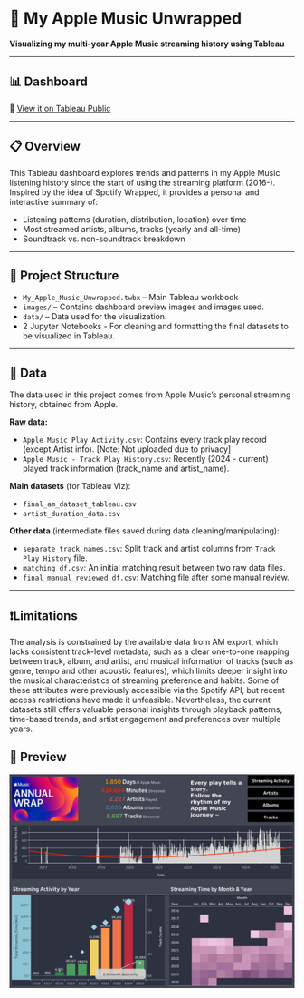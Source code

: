 # 🎵 My Apple Music Unwrapped

**Visualizing my multi-year Apple Music streaming history using Tableau**

---

## 📊 Dashboard

🔗 [View it on Tableau Public](https://public.tableau.com/views/MyAppleMusicUnwrapped/Dashboard1-Start?:language=en-US&:sid=&:redirect=auth&:display_count=n&:origin=viz_share_link)

---

## 📋 Overview

This Tableau dashboard explores trends and patterns in my Apple Music listening history since the start of using the streaming platform (2016-). Inspired by the idea of Spotify Wrapped, it provides a personal and interactive summary of:

- Listening patterns (duration, distribution, location) over time
- Most streamed artists, albums, tracks (yearly and all-time)
- Soundtrack vs. non-soundtrack breakdown

---

## 📁 Project Structure

- `My_Apple_Music_Unwrapped.twbx` – Main Tableau workbook
- `images/` – Contains dashboard preview images and images used.
- `data/` – Data used for the visualization.
- 2 Jupyter Notebooks - For cleaning and formatting the final datasets to be visualized in Tableau.

---

## 📂 Data

The data used in this project comes from Apple Music’s personal streaming history, obtained from Apple.

**Raw data:**
- `Apple Music Play Activity.csv`: Contains every track play record (except Artist info). [Note: Not uploaded due to privacy]
- `Apple Music - Track Play History.csv`: Recently (2024 - current) played track information (track_name and artist_name).

**Main datasets** (for Tableau Viz):
- `final_am_dataset_tableau.csv`
- `artist_duration_data.csv`

**Other data** (intermediate files saved during data cleaning/manipulating):
- `separate_track_names.csv`: Split track and artist columns from `Track Play History` file.
- `matching_df.csv`: An initial matching result between two raw data files.
- `final_manual_reviewed_df.csv`: Matching file after some manual review.

---

## ❗️Limitations

The analysis is constrained by the available data from AM export, which lacks consistent track-level metadata, such as a clear one-to-one mapping between track, album, and artist, and musical information of tracks (such as genre, tempo and other acoustic features), which limits deeper insight into the musical characteristics of streaming preference and habits. Some of these attributes were previously accessible via the Spotify API, but recent access restrictions have made it unfeasible. Nevertheless, the current datasets still offers valuable personal insights through playback patterns, time-based trends, and artist engagement and preferences over multiple years.


## 📸 Preview

![Dashboard Preview](images/Preview-homepage.png)